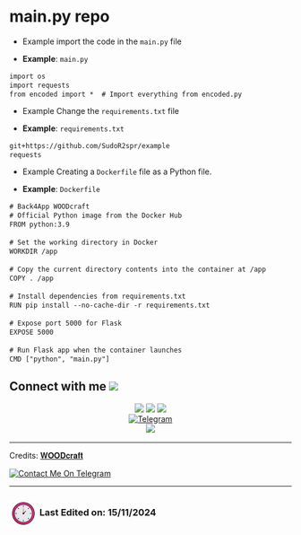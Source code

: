 # main.py repo
- Example import the code in the `main.py` file

- <b>Example</b>: `main.py`
  
```
import os
import requests
from encoded import *  # Import everything from encoded.py
```

- Example Change the `requirements.txt` file

- <b>Example</b>: `requirements.txt`

```
git+https://github.com/SudoR2spr/example
requests
```

- Example Creating a `Dockerfile` file as a Python file.

- <b>Example</b>: `Dockerfile`
  
```
# Back4App WOODcraft
# Official Python image from the Docker Hub
FROM python:3.9

# Set the working directory in Docker
WORKDIR /app

# Copy the current directory contents into the container at /app
COPY . /app

# Install dependencies from requirements.txt
RUN pip install --no-cache-dir -r requirements.txt

# Expose port 5000 for Flask
EXPOSE 5000

# Run Flask app when the container launches
CMD ["python", "main.py"]
```

## Connect with me <img src="https://media.giphy.com/media/iY8CRBdQXODJSCERIr/giphy.gif" width="30px">
<p align="center">
<a href="https://t.me/Opleech_WD"><img src="https://img.shields.io/badge/-𝐖𝐎𝐎𝐃𝐜𝐫𝐚𝐟𝐭 𝐌𝐢𝐫𝐫𝐨𝐫 𝐙𝐨𝐧𝐞™%20%20-0077B5?style=flat&logo=Telegram&logoColor=white"/></a>
<a href="https://t.me/WD_Topic_Group"><img src="https://img.shields.io/badge/-Wᴅ Tᴏᴘɪᴄ Gʀᴏᴜᴘ%20%20-0077B5?style=flat&logo=Telegram&logoColor=white"/></a>
<a href="https://t.me/WD_Request_Bot"><img src="https://img.shields.io/badge/-𝐖𝐎𝐎𝐃𝐜𝐫𝐚𝐟𝐭,𝐬 𝐁𝐨𝐭%20%20-0077B5?style=flat&logo=Telegram&logoColor=white"/></a>
 <br>
<a href="https://t.me/Opleech"><img title="Telegram" src="https://img.shields.io/static/v1?label=WD.Zone&message=TG&color=blue-green"></a> 
 <br>
<img src="https://media.giphy.com/media/jpVnC65DmYeyRL4LHS/giphy.gif" width="20%"> 
</p>
 
-----
Credits: [𝐖𝐎𝐎𝐃𝐜𝐫𝐚𝐟𝐭](https://t.me/Farooq_is_KING)

[![Contact Me On Telegram](https://img.shields.io/badge/Telegram-2CA5E0?style=for-the-badge&logo=telegram&logoColor=white)](https://t.me/Farooq_is_king)

<hr>
<h3><img src="https://raw.githubusercontent.com/SudoR2spr/SudoR2spr/main/Premium-icon/clock-time.gif" align="center" width="50"> Last Edited on: 15/11/2024</h3>

